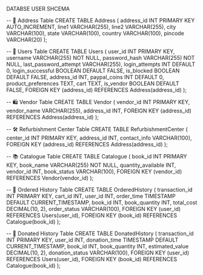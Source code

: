 DATABSE USER SHCEMA

-- 📍 Address Table
CREATE TABLE Address (
    address_id INT PRIMARY KEY AUTO_INCREMENT,
    line1 VARCHAR(255),
    line2 VARCHAR(255),
    city VARCHAR(100),
    state VARCHAR(100),
    country VARCHAR(100),
    pincode VARCHAR(20)
);

-- 👤 Users Table
CREATE TABLE Users (
    user_id INT PRIMARY KEY,
    username VARCHAR(255) NOT NULL,
    password_hash VARCHAR(255) NOT NULL,
    last_password_attempt VARCHAR(255),
    login_attempts INT DEFAULT 0,
    login_successful BOOLEAN DEFAULT FALSE,
    is_blocked BOOLEAN DEFAULT FALSE,
    address_id INT,
    paypal_coins INT DEFAULT 0,
    product_preferences TEXT,
    cart TEXT,
    is_vendor BOOLEAN DEFAULT FALSE,
    FOREIGN KEY (address_id) REFERENCES Address(address_id)
);

-- 🛍️ Vendor Table
CREATE TABLE Vendor (
    vendor_id INT PRIMARY KEY,
    vendor_name VARCHAR(255),
    address_id INT,
    FOREIGN KEY (address_id) REFERENCES Address(address_id)
);

-- 🛠 Refurbishment Center Table
CREATE TABLE RefurbishmentCenter (
    center_id INT PRIMARY KEY,
    address_id INT,
    contact_info VARCHAR(100),
    FOREIGN KEY (address_id) REFERENCES Address(address_id)
);

-- 📚 Catalogue Table
CREATE TABLE Catalogue (
    book_id INT PRIMARY KEY,
    book_name VARCHAR(255) NOT NULL,
    quantity_available INT,
    vendor_id INT,
    book_status VARCHAR(100),
    FOREIGN KEY (vendor_id) REFERENCES Vendor(vendor_id)
);

-- 🧾 Ordered History Table
CREATE TABLE OrderedHistory (
    transaction_id INT PRIMARY KEY,
    cart_id INT,
    user_id INT,
    order_time TIMESTAMP DEFAULT CURRENT_TIMESTAMP,
    book_id INT,
    book_quantity INT,
    total_cost DECIMAL(10, 2),
    order_status VARCHAR(100),
    FOREIGN KEY (user_id) REFERENCES Users(user_id),
    FOREIGN KEY (book_id) REFERENCES Catalogue(book_id)
);

-- 🎁 Donated History Table
CREATE TABLE DonatedHistory (
    transaction_id INT PRIMARY KEY,
    user_id INT,
    donation_time TIMESTAMP DEFAULT CURRENT_TIMESTAMP,
    book_id INT,
    book_quantity INT,
    estimated_value DECIMAL(10, 2),
    donation_status VARCHAR(100),
    FOREIGN KEY (user_id) REFERENCES Users(user_id),
    FOREIGN KEY (book_id) REFERENCES Catalogue(book_id)
);
